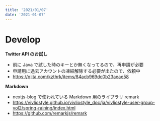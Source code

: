 ```yaml
---
title: '2021/01/07'
date: '2021-01-07'
---
```


# Develop
**Twitter API のお試し**
- 前に Java で試した時のキーとか無くなってるので、再申請が必要
- 申請用に過去アカウントの凍結解除する必要が出たので、依頼中
- <a>https://qiita.com/kzthrk/items/84acb969dc0b23aeae58</a>

**Markdown**
- nextjs-blog で使われている Markdown 用のライブラリ remark
- <a>https://vivliostyle.github.io/vivliostyle_doc/ja/vivliostyle-user-group-vol2/spring-raining/index.html</a>
- <a>https://github.com/remarkjs/remark</a>